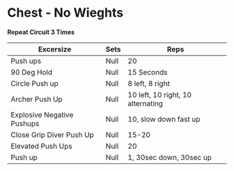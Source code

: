 # Chest - No Wieghts

__Repeat Circuit 3 Times__

Excersize | Sets | Reps
--- | --- | ---
Push ups | Null | 20
90 Deg Hold | Null | 15 Seconds
Circle Push up | Null | 8 left, 8 right
Archer Push Up | Null | 10 left, 10 right, 10 alternating
Explosive Negative Pushups | Null | 10, slow down fast up
Close Grip Diver Push Up | Null | 15-20
Elevated Push Ups | Null | 20
Push up | Null | 1, 30sec down, 30sec up
